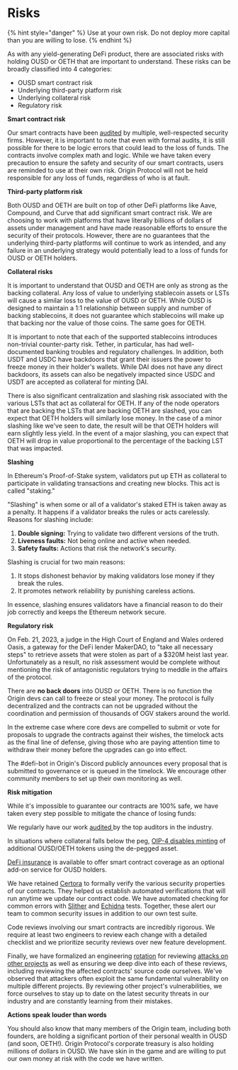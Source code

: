 # Risks

{% hint style="danger" %}
Use at your own risk. Do not deploy more capital than you are willing to lose.
{% endhint %}

As with any yield-generating DeFi product, there are associated risks with holding OUSD or OETH that are important to understand. These risks can be broadly classified into 4 categories:

* OUSD smart contract risk
* Underlying third-party platform risk
* Underlying collateral risk
* Regulatory risk

**Smart contract risk**

Our smart contracts have been [audited](audits.md) by multiple, well-respected security firms. However, it is important to note that even with formal audits, it is still possible for there to be logic errors that could lead to the loss of funds. The contracts involve complex math and logic. While we have taken every precaution to ensure the safety and security of our smart contracts, users are reminded to use at their own risk. Origin Protocol will not be held responsible for any loss of funds, regardless of who is at fault.

**Third-party platform risk**

Both OUSD and OETH are built on top of other DeFi platforms like Aave, Compound, and Curve that add significant smart contract risk. We are choosing to work with platforms that have literally billions of dollars of assets under management and have made reasonable efforts to ensure the security of their protocols. However, there are no guarantees that the underlying third-party platforms will continue to work as intended, and any failure in an underlying strategy would potentially lead to a loss of funds for OUSD or OETH holders.

**Collateral risks**

It is important to understand that OUSD and OETH are only as strong as the backing collateral. Any loss of value to underlying stablecoin assets or LSTs will cause a similar loss to the value of OUSD or OETH. While OUSD is designed to maintain a 1:1 relationship between supply and number of backing stablecoins, it does not guarantee which stablecoins will make up that backing nor the value of those coins. The same goes for OETH.

It is important to note that each of the supported stablecoins introduces non-trivial counter-party risk. Tether, in particular, has had well-documented banking troubles and regulatory challenges. In addition, both USDT and USDC have backdoors that grant their issuers the power to freeze money in their holder's wallets. While DAI does not have any direct backdoors, its assets can also be negatively impacted since USDC and USDT are accepted as collateral for minting DAI.

There is also significant centralization and slashing risk associated with the various LSTs that act as collateral for OETH. If any of the node operators that are backing the LSTs that are backing OETH are slashed, you can expect that OETH holders will similarly lose money. In the case of a minor slashing like we've seen to date, the result will be that OETH holders will earn slightly less yield. In the event of a major slashing, you can expect that OETH will drop in value proportional to the percentage of the backing LST that was impacted.&#x20;

**Slashing**

In Ethereum's Proof-of-Stake system, validators put up ETH as collateral to participate in validating transactions and creating new blocks. This act is called "staking."

"Slashing" is when some or all of a validator's staked ETH is taken away as a penalty. It happens if a validator breaks the rules or acts carelessly. Reasons for slashing include:

1. **Double signing:** Trying to validate two different versions of the truth.
2. **Liveness faults:** Not being online and active when needed.
3. **Safety faults:** Actions that risk the network's security.

Slashing is crucial for two main reasons:

1. It stops dishonest behavior by making validators lose money if they break the rules.
2. It promotes network reliability by punishing careless actions.

In essence, slashing ensures validators have a financial reason to do their job correctly and keeps the Ethereum network secure.

**Regulatory risk**

On Feb. 21, 2023, a judge in the High Court of England and Wales ordered Oasis, a gateway for the DeFi lender MakerDAO, to "take all necessary steps" to retrieve assets that were stolen as part of a $320M heist last year. Unfortunately as a result, no risk assessment would be complete without mentioning the risk of antagonistic regulators trying to meddle in the affairs of the protocol.

There are **no back doors** into OUSD or OETH. There is no function the Origin devs can call to freeze or steal your money. The protocol is fully decentralized and the contracts can not be upgraded without the coordination and permission of thousands of OGV stakers around the world.&#x20;

In the extreme case where core devs are compelled to submit or vote for proposals to upgrade the contracts against their wishes, the timelock acts as the final line of defense, giving those who are paying attention time to withdraw their money before the upgrades can go into effect.&#x20;

The #defi-bot in Origin's Discord publicly announces every proposal that is submitted to governance or is queued in the timelock. We encourage other community members to set up their own monitoring as well.

**Risk mitigation**

While it's impossible to guarantee our contracts are 100% safe, we have taken every step possible to mitigate the chance of losing funds:

We regularly have our work [audited ](audits.md)by the top auditors in the industry.

In situations where collateral falls below the peg, [OIP-4 disables minting](https://github.com/OriginProtocol/origin-dollar/issues/1000) of additional OUSD/OETH tokens using the de-pegged asset.

[DeFi insurance](insurance.md) is available to offer smart contract coverage as an optional add-on service for OUSD holders.

We have retained [Certora](https://www.certora.com/) to formally verify the various security properties of our contracts. They helped us establish automated verifications that will run anytime we update our contract code. We have automated checking for common errors with [Slither](https://github.com/crytic/slither) and [Echidna](https://github.com/crytic/echidna) tests. Together, these alert our team to common security issues in addition to our own test suite.

Code reviews involving our smart contracts are incredibly rigorous. We require at least two engineers to review each change with a detailed checklist and we prioritize security reviews over new feature development.

Finally, we have formalized an engineering [rotation](https://github.com/OriginProtocol/security/blob/master/incidents/ROTATION.md) for reviewing [attacks on other projects](https://github.com/OriginProtocol/security/tree/master/incidents) as well as ensuring we deep dive into each of these reviews, including reviewing the affected contracts' source code ourselves. We've observed that attackers often exploit the same fundamental vulnerability on multiple different projects. By reviewing other project's vulnerabilities, we force ourselves to stay up to date on the latest security threats in our industry and are constantly learning from their mistakes.

**Actions speak louder than words**

You should also know that many members of the Origin team, including both founders, are holding a significant portion of their personal wealth in OUSD (and soon, OETH!). Origin Protocol's corporate treasury is also holding millions of dollars in OUSD. We have skin in the game and are willing to put our own money at risk with the code we have written.
